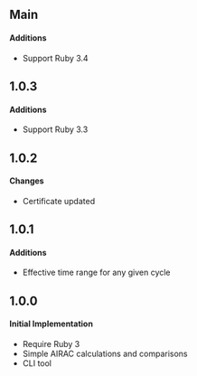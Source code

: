 ## Main

#### Additions
* Support Ruby 3.4

## 1.0.3

#### Additions
* Support Ruby 3.3

## 1.0.2

#### Changes
* Certificate updated

## 1.0.1

#### Additions
* Effective time range for any given cycle

## 1.0.0

#### Initial Implementation
* Require Ruby 3
* Simple AIRAC calculations and comparisons
* CLI tool
